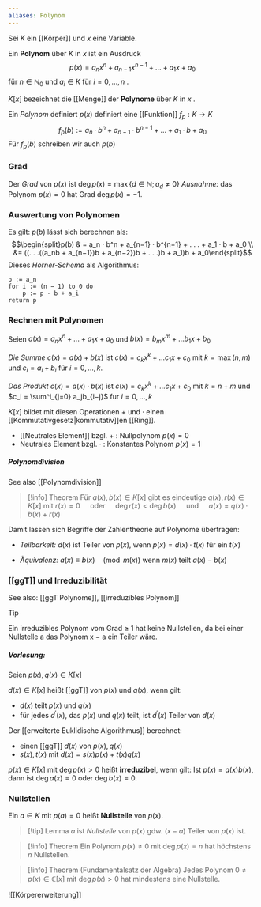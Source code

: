 ```yaml
---
aliases: Polynom
---
```

Sei $K$ ein [[Körper]] und $x$ eine Variable.

Ein **Polynom** über $K$ in $x$ ist ein Ausdruck
$$p(x) = a_nx^n + a_{n−1}x^{n−1} + . . . + a_1x + a_0$$
für $n ∈ \mathbb N_0$ und $a_i ∈ K$ für $i = 0, . . . , n$ .

$K[x]$ bezeichnet die [[Menge]] der **Polynome** über $K$ in $x$ .


Ein *Polynom* definiert $p(x)$ definiert eine [[Funktion]] $f_p : K → K$
$$f_p(b) := a_n · b^n + a_{n−1} · b^{n−1} + . . . + a_1 · b + a_0 $$
Für $f_p(b)$ schreiben wir auch $p(b)$

### Grad
Der *Grad* von $p(x)$ ist $\operatorname{deg} p(x) = \operatorname{max} \{ d ∈ \mathbb N ; a_d \ne 0 \}$ 
*Ausnahme:* das Polynom $p(x) = 0$ hat Grad $\operatorname{deg} p(x) = -1$.

### Auswertung von Polynomen

Es gilt: $p(b)$ lässt sich berechnen als:
$$\begin{split}p(b) & = a_n · b^n + a_{n−1} · b^{n−1} + . . . + a_1 · b + a_0 \\ &= ((. . .((a_nb + a_{n−1})b + a_{n−2})b + . . .)b + a_1)b + a_0\end{split}$$
Dieses *Horner-Schema* als Algorithmus:

```pseudocode
p := a_n 
for i := (n − 1) to 0 do
	p := p · b + a_i 
return p
```

### Rechnen mit Polynomen

Seien $a(x) = a_nx^n + . . . + a_1x + a_0$  und  $b(x) = b_mx^m + . . . b_1x + b_0$

*Die Summe* $c(x) = a(x) + b(x)$   ist   $c(x) = c_kx^k + . . . c_1x + c_0$   mit
	$k = \operatorname{max}(n, m)$   und   $c_i = a_i + b_i$   für    $i = 0, . . . , k$.

*Das Produkt* $c(x) = a(x) · b(x)$   ist   $c(x) = c_k x^k + . . . c_1x + c_0$   mit 
	$k = n + m$   und   $c_i = \sum^i_{j=0} a_jb_{i−j}$   fur    $i = 0, . . . , k$

$K[x]$ bildet mit diesen Operationen $+$ und $·$ einen [[Kommutativgesetz|kommutativ]]en [[Ring]].
- [[Neutrales Element]] bzgl. $+$ : Nullpolynom $p(x) = 0$
- Neutrales Element bzgl. $·$ : Konstantes Polynom $p(x) = 1$

##### Polynomdivision
See also [[Polynomdivision]]

>[!info] Theorem 
>Für  $a(x), b(x) ∈ K[x]$ gibt es eindeutige $q(x),r(x) ∈ K[x]$ mit 
>	$r(x) = 0\quad$   oder   $\quad\operatorname{deg} r(x) < \operatorname{deg} b(x)\quad$   und   $\quad a(x) = q(x) · b(x) + r(x)$

Damit lassen sich Begriffe der Zahlentheorie auf Polynome übertragen:

- *Teilbarkeit:*
	$d(x)$ ist Teiler von $p(x)$, wenn $p(x) = d(x) · t(x)$ für ein $t(x)$

- *Äquivalenz:*
	$a(x) ≡ b(x)\quad (\operatorname{mod}\: m(x))$   wenn   $m(x)$   teilt   $a(x) − b(x)$

### [[ggT]] und Irreduzibilität

See also: [[ggT Polynome]], [[irreduzibles Polynom]] 

>[!tip]
>Ein irreduzibles Polynom vom Grad ≥ 1 hat keine Nullstellen, da bei einer Nullstelle a das Polynom x − a ein Teiler wäre.

##### Vorlesung:

Seien $p(x), q(x) ∈ K[x]$

$d(x) ∈ K[x]$ heißt [[ggT]] von $p(x)$ und $q(x)$, wenn gilt:
- $d(x)$ teilt $p(x)$ und $q(x)$
- für jedes  $d^′ (x)$, das $p(x)$ und $q(x)$ teilt, ist $d^′ (x)$ Teiler von $d(x)$

Der [[erweiterte Euklidische Algorithmus]] berechnet:
- einen [[ggT]] $d(x)$ von $p(x), q(x)$ 
- $s(x),t(x)$ mit $d(x) = s(x)p(x) + t(x)q(x)$

$p(x) ∈ K[x]$ mit $\operatorname{deg} p(x) > 0$ heißt **irreduzibel**, wenn gilt: 
	Ist $p(x) = a(x)b(x)$, dann ist    $\operatorname{deg} a(x) = 0$    oder   $\operatorname{deg} b(x) = 0$.

### Nullstellen
Ein $a ∈ K$ mit $p(a) = 0$ heißt **Nullstelle** von $p(x)$.

>[!tip] Lemma
>$a$ ist *Nullstelle* von $p(x)$    gdw.    $(x − a)$  Teiler von $p(x)$ ist.

>[!info] Theorem
>Ein Polynom $p(x) \ne 0$ mit $\operatorname{deg} p(x) = n$ hat höchstens $n$ Nullstellen.

>[!info] Theorem (Fundamentalsatz der Algebra) 
>Jedes Polynom $0 \ne p(x) ∈ \mathbb C[x]$ mit $\operatorname{deg} p(x) > 0$ hat mindestens eine Nullstelle.

![[Körpererweiterung]]